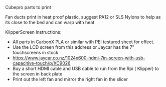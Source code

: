Cubepro parts to print

Fan ducts print in heat proof plastic, suggest PA12 or SLS Nylons to help as its close to the bed and can warp with heat

KlipperScreen
Instructions: 
- All parts in CarbonX PLA or similar with PEI testured sheet for effect.
- Use the LCD screen from this address or Jaycar has the 7" touchscreens in stock
- https://www.jaycar.co.nz/1024x600-hdmi-7in-screen-with-usb-capacitive-touch/p/XC9026
- Buy a short HDMI cable and USB cable to run from the Rpi ( Klipper) to the screen in back plate
- Print out the left fan and mirror the right fan in the slicer
